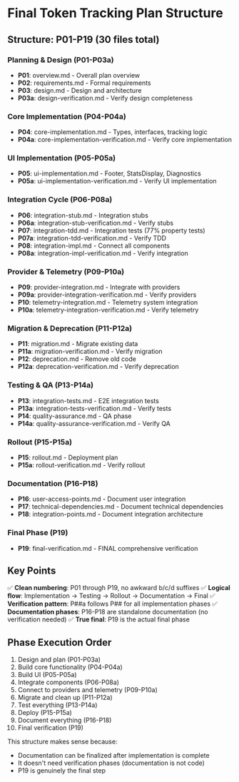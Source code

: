 # Final Token Tracking Plan Structure

## Structure: P01-P19 (30 files total)

### Planning & Design (P01-P03a)
- **P01**: overview.md - Overall plan overview
- **P02**: requirements.md - Formal requirements  
- **P03**: design.md - Design and architecture
- **P03a**: design-verification.md - Verify design completeness

### Core Implementation (P04-P04a)
- **P04**: core-implementation.md - Types, interfaces, tracking logic
- **P04a**: core-implementation-verification.md - Verify core implementation

### UI Implementation (P05-P05a)
- **P05**: ui-implementation.md - Footer, StatsDisplay, Diagnostics
- **P05a**: ui-implementation-verification.md - Verify UI implementation

### Integration Cycle (P06-P08a)
- **P06**: integration-stub.md - Integration stubs
- **P06a**: integration-stub-verification.md - Verify stubs
- **P07**: integration-tdd.md - Integration tests (77% property tests)
- **P07a**: integration-tdd-verification.md - Verify TDD
- **P08**: integration-impl.md - Connect all components  
- **P08a**: integration-impl-verification.md - Verify integration

### Provider & Telemetry (P09-P10a)
- **P09**: provider-integration.md - Integrate with providers
- **P09a**: provider-integration-verification.md - Verify providers
- **P10**: telemetry-integration.md - Telemetry system integration
- **P10a**: telemetry-integration-verification.md - Verify telemetry

### Migration & Deprecation (P11-P12a)
- **P11**: migration.md - Migrate existing data
- **P11a**: migration-verification.md - Verify migration
- **P12**: deprecation.md - Remove old code
- **P12a**: deprecation-verification.md - Verify deprecation

### Testing & QA (P13-P14a)
- **P13**: integration-tests.md - E2E integration tests
- **P13a**: integration-tests-verification.md - Verify tests
- **P14**: quality-assurance.md - QA phase
- **P14a**: quality-assurance-verification.md - Verify QA

### Rollout (P15-P15a)
- **P15**: rollout.md - Deployment plan
- **P15a**: rollout-verification.md - Verify rollout

### Documentation (P16-P18)
- **P16**: user-access-points.md - Document user integration
- **P17**: technical-dependencies.md - Document technical dependencies
- **P18**: integration-points.md - Document integration architecture

### Final Phase (P19)
- **P19**: final-verification.md - FINAL comprehensive verification

## Key Points

✅ **Clean numbering**: P01 through P19, no awkward b/c/d suffixes
✅ **Logical flow**: Implementation → Testing → Rollout → Documentation → Final
✅ **Verification pattern**: P##a follows P## for all implementation phases
✅ **Documentation phases**: P16-P18 are standalone documentation (no verification needed)
✅ **True final**: P19 is the actual final phase

## Phase Execution Order

1. Design and plan (P01-P03a)
2. Build core functionality (P04-P04a)  
3. Build UI (P05-P05a)
4. Integrate components (P06-P08a)
5. Connect to providers and telemetry (P09-P10a)
6. Migrate and clean up (P11-P12a)
7. Test everything (P13-P14a)
8. Deploy (P15-P15a)
9. Document everything (P16-P18)
10. Final verification (P19)

This structure makes sense because:
- Documentation can be finalized after implementation is complete
- It doesn't need verification phases (documentation is not code)
- P19 is genuinely the final step